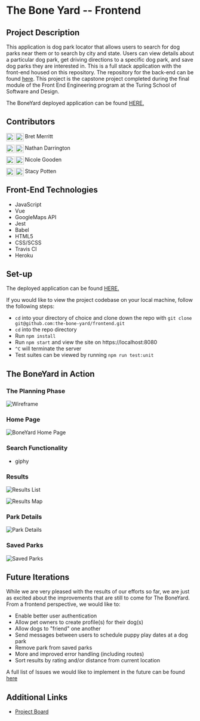 # The Bone Yard -- Frontend

## Project Description 

This application is dog park locator that allows users to search for dog parks near them or to search by city and state. Users can view details about a particular dog park, get driving directions to a specific dog park, and save dog parks they are interested in. This is a full stack application with the front-end housed on this repository. The repository for the back-end can be found [here](https://github.com/the-bone-yard/backend-repo). This project is the capstone project completed during the final module of the Front End Engineering program at the Turing School of Software and Design. 

The BoneYard deployed application can be found [HERE.](https://the-bone-yard-fe.herokuapp.com/#/)

## Contributors

Bret Merritt
[<img align="left" alt="Bret's github" width="22px" src="https://raw.githubusercontent.com/iconic/open-iconic/master/svg/globe.svg" />][git-bret]
[<img align="left" alt="Bret's linkedin' | LinkedIn" width="22px" src="https://cdn.jsdelivr.net/npm/simple-icons@v3/icons/linkedin.svg" />][linkedin-bret]

Nathan Darrington
[<img align="left" alt="Nathan's github" width="22px" src="https://raw.githubusercontent.com/iconic/open-iconic/master/svg/globe.svg" />][git-nath]
[<img align="left" alt="Nathan's linkedin' | LinkedIn" width="22px" src="https://cdn.jsdelivr.net/npm/simple-icons@v3/icons/linkedin.svg" />][linkedin-nath]

Nicole Gooden
[<img align="left" alt="Nicole's github" width="22px" src="https://raw.githubusercontent.com/iconic/open-iconic/master/svg/globe.svg" />][git-nicole]
[<img align="left" alt="Nicole's linkedin' | LinkedIn" width="22px" src="https://cdn.jsdelivr.net/npm/simple-icons@v3/icons/linkedin.svg" />][linkedin-nicole]

Stacy Potten
[<img align="left" alt="Stacy's github" width="22px" src="https://raw.githubusercontent.com/iconic/open-iconic/master/svg/globe.svg" />][git-stac]
[<img align="left" alt="Stacy's linkedin' | LinkedIn" width="22px" src="https://cdn.jsdelivr.net/npm/simple-icons@v3/icons/linkedin.svg" />][linkedin-stac]


## Front-End Technologies

- JavaScript
- Vue
- GoogleMaps API
- Jest
- Babel
- HTML5
- CSS/SCSS
- Travis CI
- Heroku


## Set-up

The deployed application can be found [HERE.](https://the-bone-yard-fe.herokuapp.com/#/) 

If you would like to view the project codebase on your local machine, follow the following steps: 
  - `cd` into your directory of choice and clone down the repo with `git clone git@github.com:the-bone-yard/frontend.git`
  - `cd` into the repo directory 
  - Run `npm install`
  - Run `npm start` and view the site on https://localhost:8080
  - `^C` will terminate the server
  - Test suites can be viewed by running `npm run test:unit`
  
## The BoneYard in Action

### The Planning Phase
![Wireframe](images/wireframe.png)

### Home Page
![BoneYard Home Page](images/homepage.png)

### Search Functionality
- giphy

### Results 
![Results List](images/resultslist.png)

![Results Map](images/resultsmap.png)

### Park Details
![Park Details](images/parkdetails.png)

### Saved Parks
![Saved Parks](images/savedparks.png)
  
## Future Iterations
While we are very pleased with the results of our efforts so far, we are just as excited about the improvements that are still to come for The BoneYard. From a frontend perspective, we would like to: 

- Enable better user authentication 
- Allow pet owners to create profile(s) for their dog(s)
- Allow dogs to "friend" one another 
- Send messages between users to schedule puppy play dates at a dog park
- Remove park from saved parks
- More and improved error handling (including routes)
- Sort results by rating and/or distance from current location

A full list of Issues we would like to implement in the future can be found [here](https://github.com/the-bone-yard/frontend/issues)

## Additional Links
- [Project Board](https://github.com/orgs/the-bone-yard/projects/1)


[git-bret]: https://github.com/bretm9
[linkedin-bret]: https://www.linkedin.com/in/bret-merritt/


[git-nath]: https://github.com/npdarrington
[linkedin-nath]: https://www.linkedin.com/in/nathandarrington/

[git-nicole]: https://github.com/nicolegooden
[linkedin-nicole]: https://www.linkedin.com/in/nicolemgooden/

[git-stac]: https://github.com/stacyp2006
[linkedin-stac]: https://www.linkedin.com/in/stacy-potten/
